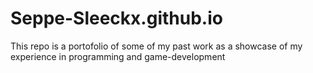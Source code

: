 # Seppe-Sleeckx.github.io
This repo is a portofolio of some of my past work as a showcase of my experience in programming and game-development

